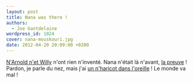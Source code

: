 ```yaml
---
layout: post
title: Nana was there !
authors:
  - Joe Gantdelaine
wordpress_id: 1024
cover: nana-mouskouri.jpg
date: 2012-04-20 20:09:00 +0200
---
```


[N'Arnold n'et Willy](http://www.youtube.com/watch?v=lRNCLUBJk08) n'ont rien
n'inventé. Nana n'était là n'avant, [la
preuve](http://www.youtube.com/watch?v=VO0qGaOvIUA) ! Pardon, je parle du nez,
mais j'ai
[un n'haricot dans l'oreille](http://www.youtube.com/watch?v=KUScX45eW80) ! Le
monde va mal !

